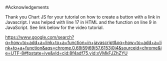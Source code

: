 #Acknowledgements

Thank you Chart JS for your tutorial on how to create a button with a link in Javascript.  I was helped with line 17 in HTML and the function on line 9 in JavaScript. See link below for the video tutorial. 

https://www.google.com/search?q=how+to+add+a+link+to+a+function+in+javascript&oq=how+to+add+a+link+to+a+function&aqs=chrome.0.69i59j69i57.6153j0j4&sourceid=chrome&ie=UTF-8#fpstate=ive&vld=cid:8f4adf75,vid:xVMkFJZhZYU